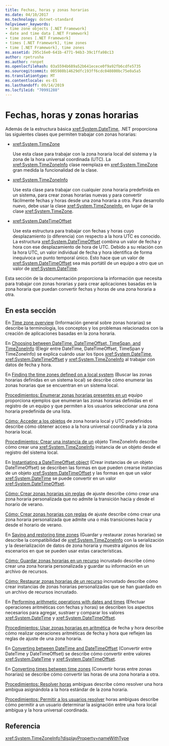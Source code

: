 ```yaml
---
title: Fechas, horas y zonas horarias
ms.date: 04/10/2017
ms.technology: dotnet-standard
helpviewer_keywords:
- time zone objects [.NET Framework]
- date and time data [.NET Framework]
- time zones [.NET Framework]
- times [.NET Framework], time zones
- time [.NET Framework], time zones
ms.assetid: 295c16e0-641b-4771-94b3-39c1ffa98c13
author: rpetrusha
ms.author: ronpet
ms.openlocfilehash: 03a5594b689a52b641ecece0f9a92fb6cdfe5735
ms.sourcegitcommit: 005980b14629dfc193ff6cdc040800bc75e0a5a5
ms.translationtype: MT
ms.contentlocale: es-ES
ms.lasthandoff: 09/14/2019
ms.locfileid: "70991288"
---
```

# <a name="dates-times-and-time-zones"></a>Fechas, horas y zonas horarias

Además de la estructura básica <xref:System.DateTime>, .NET proporciona las siguientes clases que permiten trabajar con zonas horarias:

* <xref:System.TimeZone>

  Use esta clase para trabajar con la zona horaria local del sistema y la zona de la hora universal coordinada (UTC). La <xref:System.TimeZoneInfo> clase reemplaza en <xref:System.TimeZone> gran medida la funcionalidad de la clase.

* <xref:System.TimeZoneInfo>

  Use esta clase para trabajar con cualquier zona horaria predefinida en un sistema, para crear zonas horarias nuevas y para convertir fácilmente fechas y horas desde una zona horaria a otra. Para desarrollo nuevo, debe usar la clase <xref:System.TimeZoneInfo>, en lugar de la clase <xref:System.TimeZone>.

* <xref:System.DateTimeOffset>

  Use esta estructura para trabajar con fechas y horas cuyo desplazamiento (o diferencia) con respecto a la hora UTC es conocido. La estructura <xref:System.DateTimeOffset> combina un valor de fecha y hora con ese desplazamiento de hora de UTC. Debido a su relación con la hora UTC, un valor individual de fecha y hora identifica de forma inequívoca un punto temporal único. Esto hace que un valor de <xref:System.DateTimeOffset> sea más portátil de un equipo a otro que un valor de <xref:System.DateTime>.

Esta sección de la documentación proporciona la información que necesita para trabajar con zonas horarias y para crear aplicaciones basadas en la zona horaria que puedan convertir fechas y horas de una zona horaria a otra.

## <a name="in-this-section"></a>En esta sección

En [Time zone overview](../../../docs/standard/datetime/time-zone-overview.md) (Información general sobre zonas horarias) se describe la terminología, los conceptos y los problemas relacionados con la creación de aplicaciones basadas en la zona horaria.

En [Choosing between DateTime, DateTimeOffset, TimeSpan, and TimeZoneInfo](../../../docs/standard/datetime/choosing-between-datetime.md) (Elegir entre DateTime, DateTimeOffset, TimeSpan y TimeZoneInfo) se explica cuándo usar los tipos <xref:System.DateTime>, <xref:System.DateTimeOffset> y <xref:System.TimeZoneInfo> al trabajar con datos de fecha y hora.

En [Finding the time zones defined on a local system](../../../docs/standard/datetime/finding-the-time-zones-on-local-system.md) (Buscar las zonas horarias definidas en un sistema local) se describe cómo enumerar las zonas horarias que se encuentran en un sistema local.

[Procedimientos: Enumerar zonas horarias presentes en un](../../../docs/standard/datetime/enumerate-time-zones.md) equipo proporciona ejemplos que enumeran las zonas horarias definidas en el registro de un equipo y que permiten a los usuarios seleccionar una zona horaria predefinida de una lista.

[Cómo: Acceder a los objetos](../../../docs/standard/datetime/access-utc-and-local.md) de zona horaria local y UTC predefinidos describe cómo obtener acceso a la hora universal coordinada y a la zona horaria local.

[Procedimientos: Crear una instancia de un](../../../docs/standard/datetime/instantiate-time-zone-info.md) objeto TimeZoneInfo describe cómo crear una <xref:System.TimeZoneInfo> instancia de un objeto desde el registro del sistema local.

En [Instantiating a DateTimeOffset object](../../../docs/standard/datetime/instantiating-a-datetimeoffset-object.md) (Crear instancias de un objeto DateTimeOffset) se describen las formas en que pueden crearse instancias de un objeto <xref:System.DateTimeOffset> y las formas en que un valor <xref:System.DateTime> se puede convertir en un valor <xref:System.DateTimeOffset>.

[Cómo: Crear zonas horarias sin reglas](../../../docs/standard/datetime/create-time-zones-without-adjustment-rules.md) de ajuste describe cómo crear una zona horaria personalizada que no admite la transición hacia y desde el horario de verano.

[Cómo: Crear zonas horarias con reglas](../../../docs/standard/datetime/create-time-zones-with-adjustment-rules.md) de ajuste describe cómo crear una zona horaria personalizada que admite una o más transiciones hacia y desde el horario de verano.

En [Saving and restoring time zones](../../../docs/standard/datetime/saving-and-restoring-time-zones.md) (Guardar y restaurar zonas horarias) se describe la compatibilidad de <xref:System.TimeZoneInfo> con la serialización y la deserialización de datos de zona horaria y muestra algunos de los escenarios en que se pueden usar estas características.

[Cómo: Guardar zonas horarias en un recurso](../../../docs/standard/datetime/save-time-zones-to-an-embedded-resource.md) incrustado describe cómo crear una zona horaria personalizada y guardar su información en un archivo de recursos.

[Cómo: Restaurar zonas horarias de un recurso](../../../docs/standard/datetime/restore-time-zones-from-an-embedded-resource.md) incrustado describe cómo crear instancias de zonas horarias personalizadas que se han guardado en un archivo de recursos incrustado.

En [Performing arithmetic operations with dates and times](../../../docs/standard/datetime/performing-arithmetic-operations.md) (Efectuar operaciones aritméticas con fechas y horas) se describen los aspectos necesarios para agregar, sustraer y comparar los valores <xref:System.DateTime> y <xref:System.DateTimeOffset>.

[Procedimientos: Usar zonas horarias en aritmética](../../../docs/standard/datetime/use-time-zones-in-arithmetic.md) de fecha y hora describe cómo realizar operaciones aritméticas de fecha y hora que reflejen las reglas de ajuste de una zona horaria.

En [Converting between DateTime and DateTimeOffset](../../../docs/standard/datetime/converting-between-datetime-and-offset.md) (Convertir entre DateTime y DateTimeOffset) se describe cómo convertir entre valores <xref:System.DateTime> y <xref:System.DateTimeOffset>.

En [Converting times between time zones](../../../docs/standard/datetime/converting-between-time-zones.md) (Convertir horas entre zonas horarias) se describe cómo convertir las horas de una zona horaria a otra.

[Procedimientos: Resolver horas](../../../docs/standard/datetime/resolve-ambiguous-times.md) ambiguas describe cómo resolver una hora ambigua asignándola a la hora estándar de la zona horaria.

[Procedimientos: Permitir a los usuarios resolver](../../../docs/standard/datetime/let-users-resolve-ambiguous-times.md) horas ambiguas describe cómo permitir a un usuario determinar la asignación entre una hora local ambigua y la hora universal coordinada.

## <a name="reference"></a>Referencia

<xref:System.TimeZoneInfo?displayProperty=nameWithType>
